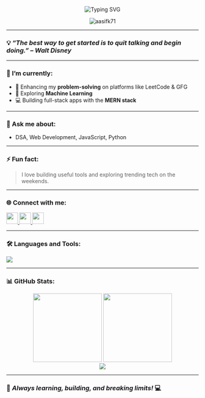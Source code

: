 <!-- Banner -->
<p align="center">
  <img src="https://readme-typing-svg.herokuapp.com?lines=Hi+👋,+I'm+Mohd+Aasif;MERN+Stack+Developer;CSE+@+DTU;ML+Enthusiast+%26+Problem+Solver;&center=true&width=1000&height=50&pause=1000&color=1BCBF2" alt="Typing SVG" />
</p>


<p align="center">
  <img src="https://komarev.com/ghpvc/?username=aasifk71&label=Profile%20views&color=0e75b6&style=flat" alt="aasifk71" />
</p>

---

### 💡 *“The best way to get started is to quit talking and begin doing.” – Walt Disney*

---

### 🔭 I’m currently:
- 🌟 Enhancing my **problem-solving** on platforms like LeetCode & GFG
- 🧠 Exploring **Machine Learning**
- 💻 Building full-stack apps with the **MERN stack**

---

### 💬 Ask me about:
- DSA, Web Development, JavaScript, Python

---

### ⚡ Fun fact:
> I love building useful tools and exploring trending tech on the weekends.

---

### 🌐 Connect with me:

<p align="left">
  <a href="https://linkedin.com/in/mohd-aasif-80568b2a7" target="_blank">
    <img src="https://skillicons.dev/icons?i=linkedin" height="30"/>
  </a>
  <a href="https://www.leetcode.com/aasif_k7" target="_blank">
    <img src="https://skillicons.dev/icons?i=leetcode" height="30"/>
  </a>
  <a href="https://auth.geeksforgeeks.org/user/aasif_k7" target="_blank">
    <img src="https://upload.wikimedia.org/wikipedia/commons/4/43/GeeksforGeeks.svg" height="30" />
  </a>
</p>

---

### 🛠️ Languages and Tools:

<p align="left">
  <img src="https://skillicons.dev/icons?i=html,css,js,bootstrap,tailwind,react,nodejs,express,mongodb,mysql,python,cpp,c,git,figma" />
</p>

---

### 📊 GitHub Stats:

<div align="center">

<img height="180em" src="https://github-readme-stats.vercel.app/api?username=aasifk71&show_icons=true&theme=tokyonight" />
<img height="180em" src="https://github-readme-stats.vercel.app/api/top-langs/?username=aasifk71&layout=compact&theme=tokyonight" />

</div>

<div align="center">
  <img src="https://github-readme-streak-stats.herokuapp.com/?user=aasifk71&theme=tokyonight" />
</div>

---

### 🚀 *Always learning, building, and breaking limits!* 💻

